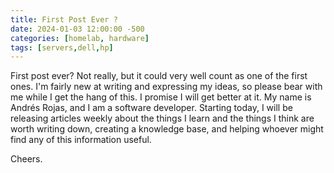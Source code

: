 ```yaml
---
title: First Post Ever ?
date: 2024-01-03 12:00:00 -500
categories: [homelab, hardware]
tags: [servers,dell,hp]
---
```



First post ever? Not really, but it could very well count as one of the first ones. I'm fairly new at writing and expressing my ideas, so please bear with me while I get the hang of this. I promise I will get better at it. My name is Andrés Rojas, and I am a software developer. Starting today, I will be releasing articles weekly about the things I learn and the things I think are worth writing down, creating a knowledge base, and helping whoever might find any of this information useful.

Cheers.